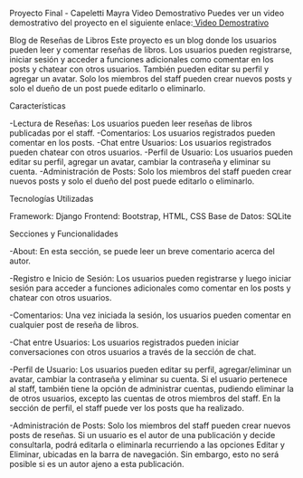 
Proyecto Final - Capeletti Mayra
Video Demostrativo
Puedes ver un video demostrativo del proyecto en el siguiente enlace:[ Video Demostrativo](https://youtu.be/GvF0slNtZvM?si=3N5uNRt-ZHf8wiGI4)

Blog de Reseñas de Libros
Este proyecto es un blog donde los usuarios pueden leer y comentar reseñas de libros. Los usuarios pueden registrarse, iniciar sesión y acceder a funciones adicionales como comentar en los posts y chatear con otros usuarios. También pueden editar su perfil y agregar un avatar. Solo los miembros del staff pueden crear nuevos posts y solo el dueño de un post puede editarlo o eliminarlo.

Características

-Lectura de Reseñas: Los usuarios pueden leer reseñas de libros publicadas por el staff.
-Comentarios: Los usuarios registrados pueden comentar en los posts.
-Chat entre Usuarios: Los usuarios registrados pueden chatear con otros usuarios.
-Perfil de Usuario: Los usuarios pueden editar su perfil, agregar un avatar, cambiar la contraseña y eliminar su cuenta.
-Administración de Posts: Solo los miembros del staff pueden crear nuevos posts y solo el dueño del post puede editarlo o eliminarlo.

Tecnologías Utilizadas

Framework: Django
Frontend: Bootstrap, HTML, CSS
Base de Datos: SQLite

Secciones y Funcionalidades

-About: En esta sección, se puede leer un breve comentario acerca del autor.

-Registro e Inicio de Sesión: Los usuarios pueden registrarse y luego iniciar sesión para acceder a funciones adicionales como comentar en los posts y chatear con otros usuarios.

-Comentarios: Una vez iniciada la sesión, los usuarios pueden comentar en cualquier post de reseña de libros.

-Chat entre Usuarios: Los usuarios registrados pueden iniciar conversaciones con otros usuarios a través de la sección de chat.

-Perfil de Usuario: Los usuarios pueden editar su perfil, agregar/eliminar un avatar, cambiar la contraseña y eliminar su cuenta.
Si el usuario pertenece al staff, también tiene la opción de administrar cuentas, pudiendo eliminar la de otros usuarios, excepto las cuentas de otros miembros del staff. En la sección de perfil, el staff puede ver los posts que ha realizado.

-Administración de Posts: Solo los miembros del staff pueden crear nuevos posts de reseñas. Si un usuario es el autor de una publicación y decide consultarla, podrá editarla o eliminarla recurriendo a las opciones Editar y Eliminar, ubicadas en la barra de navegación. Sin embargo, esto no será posible si es un autor ajeno a esta publicación.


